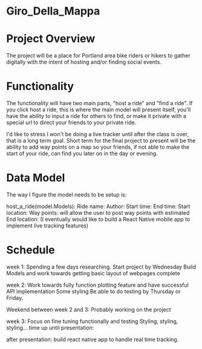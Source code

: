 # Giro_Della_Mappa

# Project Overview
The project will be a place for Portland area bike riders or hikers to gather digitally with the intent of hosting and/or finding social events.

# Functionality
The functionality will have two main parts, "host a ride" and "find a ride". 
If you click host a ride, this is where the main model will present itself, you'll have the ability to input a ride for others to find, or make it private with a special url to direct your friends to your private ride.

I'd like to stress I won't be doing a live tracker until after the class is over, that is a long term goal. Short term for the final project to present will be the ability to add way points on a map so your friends, if not able to make the start of your ride, can find you later on in the day or evening. 

# Data Model
The way I figure the model needs to be setup is:

host_a_ride(model.Models):
    Ride name:
    Author: 
    Start time:
    End time:
    Start location:
    Way points: will allow the user to post way points with estimated 
    End location:
(I eventually would like to build a React Native mobile app to implement live tracking features)

# Schedule

week 1:
Spending a few days researching.
Start project by Wednesday
Build Models and work towards getting basic layout of webpages complete

week 2:
Work towards fully function plotting feature and have successful API implementation 
Some styling
Be able to do testing by Thursday or Friday.

Weekend between week 2 and 3:
Probably working on the project

week 3:
Focus on fine tuning functionally and testing
Styling, styling, styling... 
time up until presentation:

after presentation:
    build react native app to handle real time tracking.